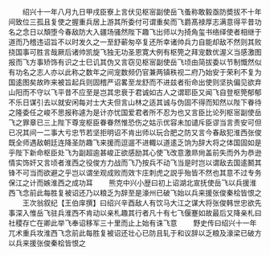 <!-- { "loadSidebar": true } -->
　　绍兴十一年八月九日甲戌臣寮上言伏见枢宻副使岳飞蚤称敢毅亟防奬拔不十年间致位三孤且复使之握重兵居上游其所委付可谓重矣而飞爵髙禄厚志满意得平昔功名之念日以頽堕今春敌防大入疆场骚然陛下趣飞出师以为掎角玺书络绎使者相继于道而乃稽违诏旨不以时发久之一至舒蕲匆卒复还所幸诸帅兵力自能却敌不然则其败挠国事可胜言哉厥后诸帅凯旋飞独无功圣恩寛大例有枢筦之拜宠数优渥义当感激图报而飞方事矫饰有识之士巳讥其伪又言窃见枢宻副使岳飞顷由简拔委以节制慨然似有功名之志人亦以此称之数年之间宠数频仍官兼两镇秩视二府乃始安于荣利不复为国逺图矣故昨来被旨起兵则固稽严诏畧至龙舒而不进兹者衔命出使则坚执偏见欲弃山阳而不守以飞平昔不应至是岂其忠衰于君诚如古人之谓耶臣又闻飞自登枢筦郁郁不乐日谋引去以就安闲每对士大夫但言山林之适其诚与伪固不得而知然以陛下眷待之隆委任之峻不思报称遽为是计亦忧国爱君者所不忍为也又言臣比论列枢宻副使岳飞之罪章已三上陛下尊宠枢臣眷眷然惟恐伤之姑示优容未加谴斥臣谬当言责安可但已况其间一二事大亏忠节若坚拒明诏不肯出师以玩合肥之防又言今春敌犯淮西张俊既全师遇敌朝廷连降圣防趣飞来援而逗遛不进輙以道逺乏饷为辞大将之体国固如是乎陛下新命枢臣处飞为副超逾甚峻正欲感励其心使飞改意激昻尙盖前失而外为恭逊情实饰奸又言顷者淮西之役俊方力战而飞乃按兵不动飞当是时岂以谓敌去国逺鬭其锋不可当而欲避之乎岂以谓坐观成败而效卞庄刺虎之説乎殆皆不然也其意不过专务保江之计而嫉淮西之成功耳
　　熊克中兴小歴曰初上诏湖北宣抚使岳飞以兵援淮西飞念前此每胜复被诏还乃以粮乏为辞至是濠州已破飞始以兵来援张俊秦桧皆恨之
　　王次翁叙纪【王伯庠撰】曰绍兴辛酉敌人有饮马大江之谋大将张俊韩世忠欲先事深入惟岳飞驻兵淮西不肯动以亲札趣其行者凡十有七飞偃蹇如故最后又降亲札曰社稷存亡在卿此举飞奉诏移军三十里而止上始有诛飞意
　　野史传曰绍兴十一年兀术重兵攻淮西飞念前此每胜复被诏还壮心已防且轧于和议辞以乏粮及濠梁已破方以兵来援张俊秦桧皆恨之
